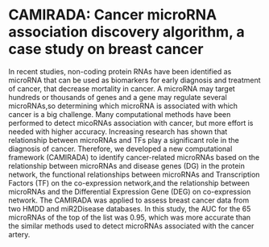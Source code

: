 # CAMIRADA: Cancer microRNA association discovery algorithm, a case study on breast cancer
In recent studies, non-coding protein RNAs have been identified as microRNA that can be used as biomarkers for early diagnosis and treatment of cancer, that decrease mortality in cancer. A microRNA may target hundreds or thousands of genes and a gene may regulate several microRNAs,so determining which microRNA is associated with which cancer is a big challenge. Many computational methods have been performed to detect micoRNAs association with cancer, but more effort is needed with higher accuracy. Increasing research has shown that relationship between microRNAs and TFs play a significant role in the diagnosis of cancer. Therefore, we developed a new computational framework (CAMIRADA) to identify cancer-related microRNAs based on the relationship between microRNAs and disease genes (DG) in the protein network, the functional relationships between microRNAs and Transcription Factors (TF) on the co-expression network,and the relationship between microRNAs and the Differential Expression Gene (DEG) on co-expression network. The CAMIRADA was applied to assess breast cancer data from two HMDD and miR2Disease databases. In this study, the AUC for the 65 microRNAs of the top of the list was 0.95, which was more accurate than the similar methods used to detect microRNAs associated with the cancer artery.
